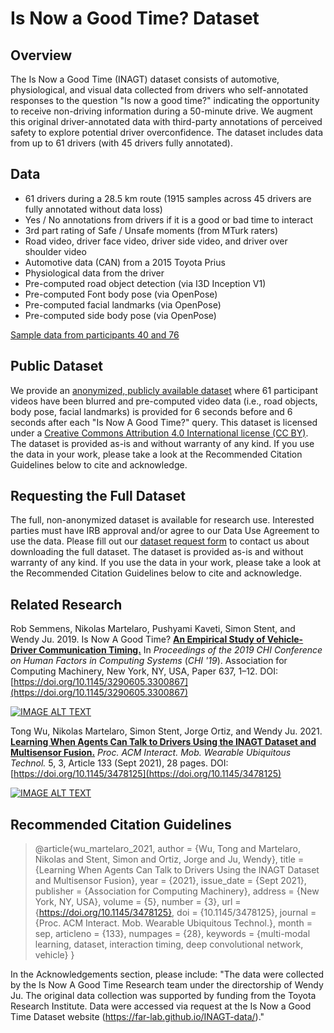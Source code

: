 # Is Now a Good Time? Dataset

## Overview
The Is Now a Good Time (INAGT) dataset consists of automotive, physiological, and visual data collected from drivers who self-annotated responses to the question "Is now a good time?" indicating the opportunity to receive non-driving information during a 50-minute drive. We augment this original driver-annotated data with third-party annotations of perceived safety to explore potential driver overconfidence. The dataset includes data from up to 61 drivers (with 45 drivers fully annotated).

## Data
- 61 drivers during a 28.5 km route (1915 samples across 45 drivers are fully annotated without data loss) 
- Yes / No annotations from drivers if it is a good or bad time to interact
- 3rd part rating of Safe / Unsafe moments (from MTurk raters)
- Road video, driver face video, driver side video, and driver over shoulder video
- Automotive data (CAN) from a 2015 Toyota Prius
- Physiological data from the driver
- Pre-computed road object detection (via I3D Inception V1)
- Pre-computed Font body pose (via OpenPose)
- Pre-computed facial landmarks (via OpenPose)
- Pre-computed side body pose (via OpenPose)

[Sample data from participants 40 and 76](https://drive.google.com/drive/folders/1HwHeOLscfIPqvY04ezRSmqfggp_NSlve?usp=sharing)

## Public Dataset
We provide an [anonymized, publicly available dataset](https://purl.stanford.edu/gj863qr6417) where 61 participant videos have been blurred and pre-computed video data (i.e., road objects, body pose, facial landmarks) is provided for 6 seconds before and 6 seconds after each "Is Now A Good Time?" query. This dataset is licensed under a [Creative Commons Attribution 4.0 International license (CC BY)](https://creativecommons.org/licenses/by/4.0/legalcode). The dataset is provided as-is and without warranty of any kind. If you use the data in your work, please take a look at the Recommended Citation Guidelines below to cite and acknowledge.

## Requesting the Full Dataset
The full, non-anonymized dataset is available for research use. Interested parties must have IRB approval and/or agree to our Data Use Agreement to use the data. Please fill out our [dataset request form](https://forms.gle/SNCH4YCy79JL5VZH8) to contact us about downloading the full dataset. The dataset is provided as-is and without warranty of any kind. If you use the data in your work, please take a look at the Recommended Citation Guidelines below to cite and acknowledge.

## Related Research
Rob Semmens, Nikolas Martelaro, Pushyami Kaveti, Simon Stent, and Wendy Ju. 2019. Is Now A Good Time? [**An Empirical Study of Vehicle-Driver Communication Timing.**](https://dl.acm.org/doi/10.1145/3290605.3300867) In <i>Proceedings of the 2019 CHI Conference on Human Factors in Computing Systems</i> (<i>CHI '19</i>). Association for Computing Machinery, New York, NY, USA, Paper 637, 1–12. DOI:[https://doi.org/10.1145/3290605.3300867](https://doi.org/10.1145/3290605.3300867)

[![IMAGE ALT TEXT](http://img.youtube.com/vi/AHhaJ4DMoV8/0.jpg)](http://www.youtube.com/watch?v=AHhaJ4DMoV8 "Is Now A Good Time? An Empirical Study of Vehicle-Driver Communication Timing")

Tong Wu, Nikolas Martelaro, Simon Stent, Jorge Ortiz, and Wendy Ju. 2021. [**Learning When Agents Can Talk to Drivers Using the INAGT Dataset and Multisensor Fusion.**](https://dl.acm.org/doi/abs/10.1145/3478125) <i>Proc. ACM Interact. Mob. Wearable Ubiquitous Technol.</i> 5, 3, Article 133 (Sept 2021), 28 pages. DOI:[https://doi.org/10.1145/3478125](https://doi.org/10.1145/3478125)

[![IMAGE ALT TEXT](http://img.youtube.com/vi/1bOl--Lsjbs/0.jpg)](http://www.youtube.com/watch?v=1bOl--Lsjbs "Learning When Agents Can Talk to Drivers Using the INAGT Dataset and Multisensor Fusion")

## Recommended Citation Guidelines

> @article{wu_martelaro_2021, 
>  author = {Wu, Tong and Martelaro, Nikolas and Stent, Simon and Ortiz, Jorge and Ju, Wendy},
>  title = {Learning When Agents Can Talk to Drivers Using the INAGT Dataset and Multisensor Fusion},
>  year = {2021},
>  issue_date = {Sept 2021},
>  publisher = {Association for Computing Machinery},
>  address = {New York, NY, USA},
>  volume = {5},
>  number = {3},
>  url = {https://doi.org/10.1145/3478125},
>  doi = {10.1145/3478125},
>  journal = {Proc. ACM Interact. Mob. Wearable Ubiquitous Technol.},
>  month = sep,
>  articleno = {133},
>  numpages = {28},
>  keywords = {multi-modal learning, dataset, interaction timing, deep convolutional network, vehicle}
>}

In the Acknowledgements section, please include: "The data were collected by the Is Now A Good Time Research team under the directorship of Wendy Ju. The original data collection was supported by funding from the Toyota Research Institute. Data were accessed via request at the Is Now a Good Time Dataset website (https://far-lab.github.io/INAGT-data/)."
